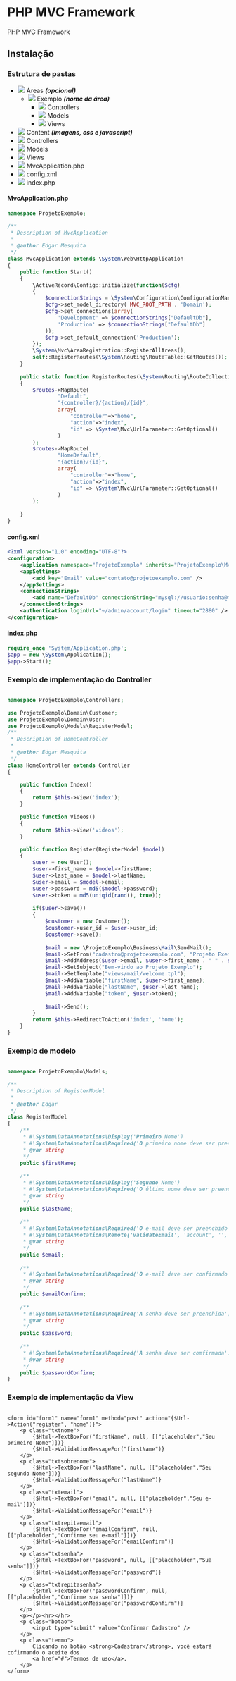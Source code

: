 PHP MVC Framework
======

PHP MVC Framework

## Instalação

### Estrutura de pastas

* ![](https://cdn1.iconfinder.com/data/icons/pc_de_hamburg_icon_pack/16x16/folder.png) Areas **_(opcional)_**
  - ![](https://cdn1.iconfinder.com/data/icons/pc_de_hamburg_icon_pack/16x16/folder.png) Exemplo **_(nome da área)_**
    * ![](https://cdn1.iconfinder.com/data/icons/pc_de_hamburg_icon_pack/16x16/folder.png) Controllers
    * ![](https://cdn1.iconfinder.com/data/icons/pc_de_hamburg_icon_pack/16x16/folder.png) Models
    * ![](https://cdn1.iconfinder.com/data/icons/pc_de_hamburg_icon_pack/16x16/folder.png) Views
* ![](https://cdn1.iconfinder.com/data/icons/pc_de_hamburg_icon_pack/16x16/folder.png) Content **_(imagens, css e javascript)_**
* ![](https://cdn1.iconfinder.com/data/icons/pc_de_hamburg_icon_pack/16x16/folder.png) Controllers 
* ![](https://cdn1.iconfinder.com/data/icons/pc_de_hamburg_icon_pack/16x16/folder.png) Models
* ![](https://cdn1.iconfinder.com/data/icons/pc_de_hamburg_icon_pack/16x16/folder.png) Views
* ![](https://cdn1.iconfinder.com/data/icons/pc_de_hamburg_icon_pack/16x16/attibutes.png) MvcApplication.php
* ![](https://cdn1.iconfinder.com/data/icons/pc_de_hamburg_icon_pack/16x16/attibutes.png) config.xml
* ![](https://cdn1.iconfinder.com/data/icons/pc_de_hamburg_icon_pack/16x16/attibutes.png) index.php


#### MvcApplication.php

```php
namespace ProjetoExemplo;

/**
 * Description of MvcApplication
 *
 * @author Edgar Mesquita
 */
class MvcApplication extends \System\Web\HttpApplication
{
    public function Start()
    {
        \ActiveRecord\Config::initialize(function($cfg)
        {
            $connectionStrings = \System\Configuration\ConfigurationManager::ConnectionStrings();
            $cfg->set_model_directory( MVC_ROOT_PATH . 'Domain');
            $cfg->set_connections(array(
                'Development' => $connectionStrings["DefaultDb"],
                'Production' => $connectionStrings["DefaultDb"]
            ));
            $cfg->set_default_connection('Production');
        });
        \System\Mvc\AreaRegistration::RegisterAllAreas();
        self::RegisterRoutes(\System\Routing\RouteTable::GetRoutes());
    }
    
    public static function RegisterRoutes(\System\Routing\RouteCollection $routes)
    {
        $routes->MapRoute(
                "Default",
                "{controller}/{action}/{id}",
                array(
                    "controller"=>"home",
                    "action"=>"index",
                    "id" => \System\Mvc\UrlParameter::GetOptional()
                )
        );
        $routes->MapRoute(
                "HomeDefault",
                "{action}/{id}",
                array(
                    "controller"=>"home",
                    "action"=>"index",
                    "id" => \System\Mvc\UrlParameter::GetOptional()
                )
        );
        
    }
}
```

#### config.xml

```xml
<?xml version="1.0" encoding="UTF-8"?>
<configuration>
    <application namespace="ProjetoExemplo" inherits="ProjetoExemplo\MvcApplication" />
    <appSettings>
        <add key="Email" value="contato@projetoexemplo.com" />
    </appSettings>
    <connectionStrings>
        <add name="DefaultDb" connectionString="mysql://usuario:senha@mysql.projetoexemplo.com/projetoexemplo;charset=utf8" />
    </connectionStrings>
    <authentication loginUrl="~/admin/account/login" timeout="2880" />
</configuration>
```

#### index.php

```php
require_once 'System/Application.php';
$app = new \System\Application();
$app->Start();
```

### Exemplo de implementação do Controller

```php

namespace ProjetoExemplo\Controllers;

use ProjetoExemplo\Domain\Customer;
use ProjetoExemplo\Domain\User;
use ProjetoExemplo\Models\RegisterModel;
/**
 * Description of HomeController
 *
 * @author Edgar Mesquita
 */
class HomeController extends Controller
{

    public function Index()
    {
        return $this->View('index');
    }

    public function Videos()
    {
        return $this->View('videos');
    }

    public function Register(RegisterModel $model)
    {
        $user = new User();
        $user->first_name = $model->firstName;
        $user->last_name = $model->lastName;
        $user->email = $model->email;
        $user->password = md5($model->password);
        $user->token = md5(uniqid(rand(), true));
        
        if($user->save())
        {
            $customer = new Customer();
            $customer->user_id = $user->user_id;
            $customer->save();
            
            $mail = new \ProjetoExemplo\Business\Mail\SendMail();
            $mail->SetFrom("cadastro@projetoexemplo.com", "Projeto Exemplo");
            $mail->AddAddress($user->email, $user->first_name . " " . $user->last_name);
            $mail->SetSubject("Bem-vindo ao Projeto Exemplo");
            $mail->SetTemplate("views/mail/welcome.tpl");
            $mail->AddVariable("firstName", $user->first_name);
            $mail->AddVariable("lastName", $user->last_name);
            $mail->AddVariable("token", $user->token);
            
            $mail->Send();
        }
        return $this->RedirectToAction('index', 'home');
    }
}

```

### Exemplo de modelo
```php

namespace ProjetoExemplo\Models;

/**
 * Description of RegisterModel
 *
 * @author Edgar
 */
class RegisterModel
{
    /**
     * #\System\DataAnnotations\Display('Primeiro Nome')
     * #\System\DataAnnotations\Required('O primeiro nome deve ser preenchido')
     * @var string
     */
    public $firstName;
    
    /**
     * #\System\DataAnnotations\Display('Segundo Nome')
     * #\System\DataAnnotations\Required('O último nome deve ser preenchido')
     * @var string
     */
    public $lastName;
    
    /**
     * #\System\DataAnnotations\Required('O e-mail deve ser preenchido')
     * #\System\DataAnnotations\Remote('validateEmail', 'account', '', 'E-mail já foi cadastrado')
     * @var string
     */
    public $email;
    
    /**
     * #\System\DataAnnotations\Required('O e-mail deve ser confirmado')
     * @var string
     */
    public $emailConfirm;
    
    /**
     * #\System\DataAnnotations\Required('A senha deve ser preenchida')
     * @var string
     */
    public $password;
    
    /**
     * #\System\DataAnnotations\Required('A senha deve ser comfirmada')
     * @var string
     */
    public $passwordConfirm;
}

```

### Exemplo de implementação da View

```tpl

<form id="form1" name="form1" method="post" action="{$Url->Action("register", "home")}">
    <p class="txtnome">
        {$Html->TextBoxFor("firstName", null, [["placeholder","Seu primeiro Nome"]])}
        {$Html->ValidationMessageFor("firstName")}
    </p>
    <p class="txtsobrenome">
        {$Html->TextBoxFor("lastName", null, [["placeholder","Seu segundo Nome"]])}
        {$Html->ValidationMessageFor("lastName")}
    </p>
    <p class="txtemail">
        {$Html->TextBoxFor("email", null, [["placeholder","Seu e-mail"]])}
        {$Html->ValidationMessageFor("email")}
    </p>
    <p class="txtrepitaemail">
        {$Html->TextBoxFor("emailConfirm", null, [["placeholder","Confirme seu e-mail"]])}
        {$Html->ValidationMessageFor("emailConfirm")}
    </p>
    <p class="txtsenha">
        {$Html->TextBoxFor("password", null, [["placeholder","Sua senha"]])}
        {$Html->ValidationMessageFor("password")}
    </p>
    <p class="txtrepitasenha">
        {$Html->TextBoxFor("passwordConfirm", null, [["placeholder","Confirme sua senha"]])}
        {$Html->ValidationMessageFor("passwordConfirm")}
    </p>
    <p></p><hr></hr>
    <p class="botao">
        <input type="submit" value="Confirmar Cadastro" />
    </p>
    <p class="termo">
        Clicando no botão <strong>Cadastrar</strong>, você estará cofirmando o aceite dos
        <a href="#">Termos de uso</a>.
    </p>
</form>

```
